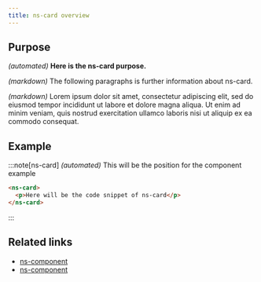 ```yaml
---
title: ns-card overview
---
```


## Purpose

_(automated)_ **Here is the ns-card purpose.**

_(markdown)_ The following paragraphs is further information about ns-card.

_(markdown)_ Lorem ipsum dolor sit amet, consectetur adipiscing elit, sed do eiusmod tempor incididunt ut labore et dolore magna aliqua. Ut enim ad minim veniam, quis nostrud exercitation ullamco laboris nisi ut aliquip ex ea commodo consequat.

## Example

:::note[ns-card]
_(automated)_ This will be the position for the component example

```html
<ns-card>
  <p>Here will be the code snippet of ns-card</p>
</ns-card>
```
:::

## Related links

- [ns-component](#!)
- [ns-component](#!)
